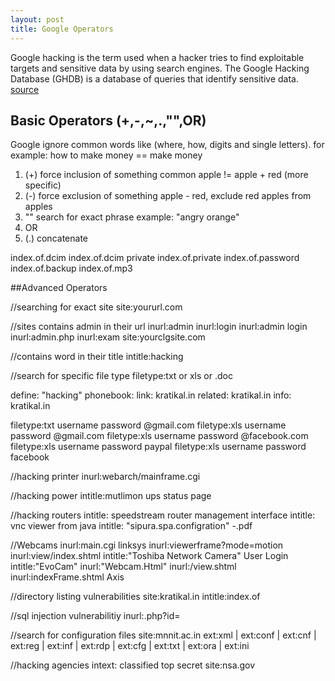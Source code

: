 ```yaml
---
layout: post
title: Google Operators
---
```


Google hacking is the term used when a hacker tries to find exploitable targets and sensitive data by using search engines. The Google Hacking Database (GHDB) is a database of queries that identify sensitive data.
[source](http://www.acunetix.com/websitesecurity/google-hacking/)

## Basic Operators (+,-,~,.,"",OR)
Google ignore common words like (where, how, digits and single letters).
for example: how to make money == make money
1. (+) force inclusion of something common
    apple != apple + red (more specific)
2. (-) force exclusion of something 
    apple - red, exclude red apples from apples
3. "" search  for exact phrase
    example: "angry orange"
4. OR
5. (.) concatenate 

index.of.dcim
index.of.dcim private
index.of.private
index.of.password
index.of.backup
index.of.mp3

##Advanced Operators 

//searching for exact site
site:yoururl.com

//sites contains admin in their url 
inurl:admin
inurl:login
inurl:admin login
inurl:admin.php
inurl:exam site:yourclgsite.com

//contains word in their title
intitle:hacking

//search for specific file type
filetype:txt or xls or .doc

define: "hacking"
phonebook:
link: kratikal.in
related: kratikal.in
info: kratikal.in

filetype:txt username password @gmail.com
filetype:xls username password @gmail.com
filetype:xls username password @facebook.com
filetype:xls username password paypal
filetype:xls username password facebook

//hacking printer
inurl:webarch/mainframe.cgi

//hacking power
intitle:mutlimon ups status page

//hacking routers
intitle: speedstream router management interface
intitle: vnc viewer from java
intitle: "sipura.spa.configration" -.pdf 


//Webcams 
inurl:main.cgi linksys
inurl:viewerframe?mode=motion
inurl:view/index.shtml
intitle:"Toshiba Network Camera" User Login
intitle:"EvoCam" inurl:"Webcam.Html"
inurl:/view.shtml
inurl:indexFrame.shtml Axis

//directory listing vulnerabilities 
site:kratikal.in intitle:index.of

//sql injection vulnerabilitiy
inurl:.php?id=

//search for configuration files
site:mnnit.ac.in ext:xml | ext:conf |
ext:cnf | ext:reg | ext:inf | ext:rdp | 
ext:cfg | ext:txt | ext:ora | ext:ini


//hacking agencies 
intext: classified top secret site:nsa.gov


